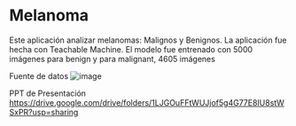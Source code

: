 # Melanoma
Este aplicación analizar melanomas: Malignos y Benignos. La aplicación fue hecha con Teachable Machine. 
El modelo fue entrenado con 5000 imágenes para benign y para malignant, 4605 imágenes
 
Fuente de datos
![image](https://github.com/OrlandoAZ/Melanoma/assets/46329605/21132117-8f9a-4f1f-9b57-503c9982b00f)

PPT de Presentación
https://drive.google.com/drive/folders/1LJGOuFFtWUJjof5g4G77E8IU8stWSxPR?usp=sharing
